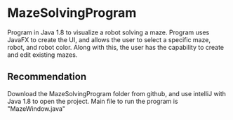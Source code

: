 # MazeSolvingProgram
Program in Java 1.8 to visualize a robot solving a maze. Program uses JavaFX to create the UI, and allows the user to select a specific maze, robot, and robot color. Along with this, the user has the capability to create and edit existing mazes.
## Recommendation
Download the MazeSolvingProgram folder from github, and use intelliJ with Java 1.8 to open the project.
Main file to run the program is "MazeWindow.java"
